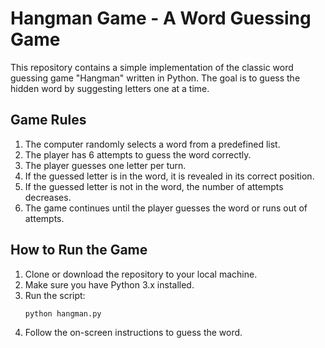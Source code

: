 # Hangman Game - A Word Guessing Game

This repository contains a simple implementation of the classic word guessing game "Hangman" written in Python. The goal is to guess the hidden word by suggesting letters one at a time.

## Game Rules

1. The computer randomly selects a word from a predefined list.
2. The player has 6 attempts to guess the word correctly.
3. The player guesses one letter per turn.
4. If the guessed letter is in the word, it is revealed in its correct position.
5. If the guessed letter is not in the word, the number of attempts decreases.
6. The game continues until the player guesses the word or runs out of attempts.

## How to Run the Game

1. Clone or download the repository to your local machine.
2. Make sure you have Python 3.x installed.
3. Run the script:
    ```bash
    python hangman.py
    ```
4. Follow the on-screen instructions to guess the word.
